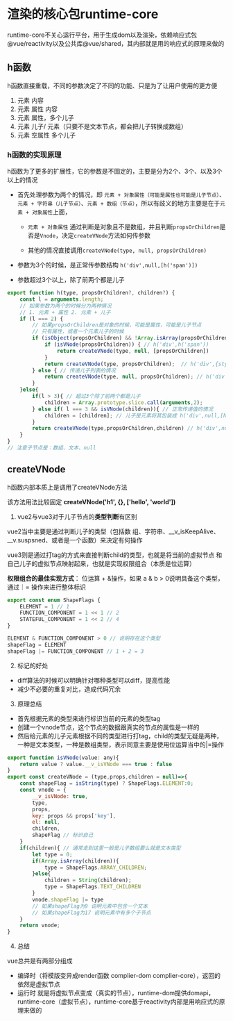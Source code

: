 # 渲染的核心包runtime-core

runtime-core不关心运行平台，用于生成dom以及渲染，依赖响应式包 @vue/reactivity以及公共库@vue/shared，其内部就是用的响应式的原理来做的

## h函数

h函数直接重载，不同的参数决定了不同的功能、只是为了让用户使用的更方便

1. 元素 内容
2. 元素 属性 内容
3. 元素 属性，多个儿子
4. 元素 儿子/ 元素（只要不是文本节点，都会把儿子转换成数组）
5. 元素 空属性 多个儿子

### h函数的实现原理

h函数为了更多的扩展性，它的参数是不固定的，主要是分为2个、3个、以及3个以上的情况

+ 首先处理参数为两个的情况，即 `元素 + 对象属性（可能是属性也可能是儿子节点）`、`元素 + 字符串（儿子节点）`、`元素 + 数组（节点）`，所以有歧义的地方主要是在于`元素 + 对象属性`上面，
  
   - `元素 + 对象属性` 通过判断是对象且不是数组，并且判断`propsOrChildren`是否是`Vnode`，决定`createVNode`方法如何传参数
  
   - 其他的情况直接调用`createVNode(type, null, propsOrChildren)`
  
+ 参数为3个的时候，是正常传参数结构 `h('div',null,[h('span')])`
  
+ 参数超过3个以上，除了前两个都是儿子
  
```js
export function h(type, propsOrChildren?, children?) {
    const l = arguments.length;
    // 如果参数为两个的时候分为两种情况
    // 1. 元素 + 属性 2. 元素 + 儿子
    if (l === 2) { 
        // 如果propsOrChildren是对象的时候，可能是属性，可能是儿子节点
        // 只有属性，或者一个元素儿子的时候
        if (isObject(propsOrChildren) && !Array.isArray(propsOrChildren)) {
            if (isVNode(propsOrChildren)) { // h('div',h('span'))
                return createVNode(type, null, [propsOrChildren])
            }
            return createVNode(type, propsOrChildren);  // h('div',{style:{color:'red'}});
        } else { // 传递儿子列表的情况
            return createVNode(type, null, propsOrChildren); // h('div',null,[h('span'),h('span')])
        }
    }else{
        if(l > 3){ // 超过3个除了前两个都是儿子
            children = Array.prototype.slice.call(arguments,2);
        } else if( l === 3 && isVNode(children)){ // 正常传递值的情况
            children = [children]; // 儿子是元素将其包装成 h('div',null,[h('span')])
        }
        return createVNode(type,propsOrChildren,children) // h('div',null,'jw')
    }
}
// 注意子节点是：数组、文本、null
```

## createVNode

h函数内部本质上是调用了createVNode方法

该方法用法比较固定
**createVNode('h1', {}, ['hello', 'world'])**

1. vue2与vue3对于儿子节点的**类型判断**有区别

vue2当中主要是通过判断儿子的类型（包括数 组、字符串、__v_isKeepAlive、__v.suspsned、或者是一个函数）来决定有何操作

vue3则是通过打tag的方式来直接判断child的类型，也就是将当前的虚拟节点 和自己儿子的虚拟节点映射起来，也就是实现权限组合（本质是位运算）

**权限组合的最佳实现方式**： 位运算 + &操作，如果 a & b > 0说明具备这个类型，通过｜= 操作来进行整体标识

```ts
export const enum ShapeFlags {
    ELEMENT = 1 // 1
    FUNCTION_COMPONENT = 1 << 1 // 2
    STATEFUL_COMPONENT = 1 << 2 // 4
}

ELEMENT & FUNCTION_COMPONENT > 0 // 说明存在这个类型
shapeFlag = ELEMENT
shapeFlag |= FUNCTION_COMPONENT // 1 + 2 = 3
```

2. 标记的好处

+ diff算法的时候可以明确针对哪种类型可以diff，提高性能
+ 减少不必要的重复对比，造成代码冗余

3. 原理总结

+ 首先根据元素的类型来进行标识当前的元素的类型tag
+ 创建一个vnode节点，这个节点的数据跟真实的节点的属性是一样的
+ 然后给元素的儿子元素根据不同的类型进行打tag，child的类型无疑是两种，一种是文本类型，一种是数组类型，表示同意主要是使用位运算当中的|=操作

```js
export function isVNode(value: any){
    return value ? value.__v_isVNode === true : false
}
export const createVNode = (type,props,children = null)=>{
    const shapeFlag = isString(type) ? ShapeFlags.ELEMENT:0;
    const vnode = {
        __v_isVNode: true,
        type,
        props,
        key: props && props['key'],
        el: null,
        children,
        shapeFlag // 标识自己
    }
    if(children){ // 通常走到这里一般是儿子数组要么就是文本类型
        let type = 0;
        if(Array.isArray(children)){
            type = ShapeFlags.ARRAY_CHILDREN;
        }else{
            children = String(children);
            type = ShapeFlags.TEXT_CHILDREN
        }
        vnode.shapeFlag |= type
        // 如果shapeFlag为9 说明元素中包含一个文本
        // 如果shapeFlag为17 说明元素中有多个子节点
    }
    return vnode;
}
```

4. 总结

vue总共是有两部分组成

+ 编译时（将模版变异成render函数 complier-dom complier-core），返回的依然是虚拟节点
+ 运行时 就是将虚拟节点变成（真实的节点），runtime-dom提供domapi，runtime-core（虚拟节点），runtime-core基于reactivity内部是用响应式的原理来做的
  
